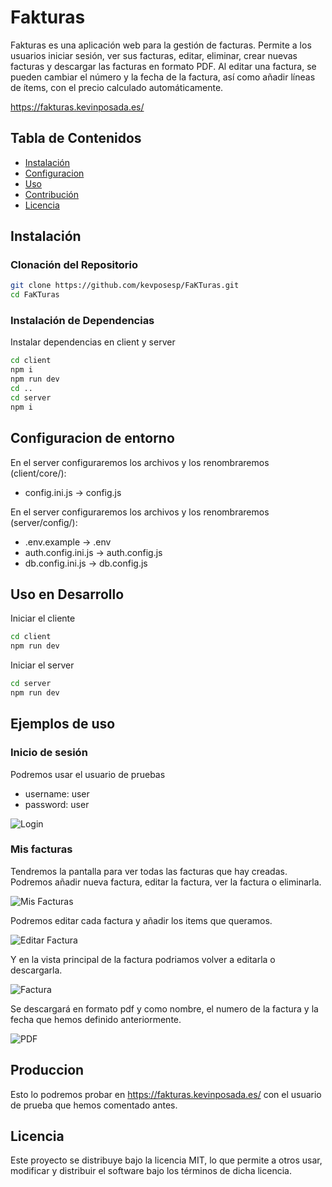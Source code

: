 # Fakturas

Fakturas es una aplicación web para la gestión de facturas. Permite a los usuarios iniciar sesión, ver sus facturas, editar, eliminar, crear nuevas facturas y descargar las facturas en formato PDF. Al editar una factura, se pueden cambiar el número y la fecha de la factura, así como añadir líneas de ítems, con el precio calculado automáticamente.

https://fakturas.kevinposada.es/

## Tabla de Contenidos

- [Instalación](#instalación)
- [Configuracion](#configuracion-de-entorno)
- [Uso](#uso-en-desarrollo)
- [Contribución](#contribución)
- [Licencia](#licencia)

## Instalación

### Clonación del Repositorio

```bash
git clone https://github.com/kevposesp/FaKTuras.git
cd FaKTuras
```

### Instalación de Dependencias
Instalar dependencias en client y server
```bash
cd client
npm i
npm run dev
cd ..
cd server
npm i
```

## Configuracion de entorno
En el server configuraremos los archivos y los renombraremos (client/core/):
- config.ini.js -> config.js

En el server configuraremos los archivos y los renombraremos (server/config/):
- .env.example -> .env
- auth.config.ini.js -> auth.config.js
- db.config.ini.js -> db.config.js

## Uso en Desarrollo
Iniciar el cliente
```bash
cd client
npm run dev
```
Iniciar el server
```bash
cd server
npm run dev
```

## Ejemplos de uso
### Inicio de sesión
Podremos usar el usuario de pruebas
- username: user
- password: user

![Login](./imgs/auth.png)

### Mis facturas
Tendremos la pantalla para ver todas las facturas que hay creadas.
Podremos añadir nueva factura, editar la factura, ver la factura o eliminarla.

![Mis Facturas](./imgs/mis-facturas.png)

Podremos editar cada factura y añadir los items que queramos.

![Editar Factura](./imgs/editar-factura.gif)

Y en la vista principal de la factura podriamos volver a editarla o descargarla.

![Factura](./imgs/factura.png)

Se descargará en formato pdf y como nombre, el numero de la factura y la fecha que hemos definido anteriormente.

![PDF](./imgs/pdf.png)

## Produccion
Esto lo podremos probar en https://fakturas.kevinposada.es/ con el usuario de prueba que hemos comentado antes.

## Licencia
Este proyecto se distribuye bajo la licencia MIT, lo que permite a otros usar, modificar y distribuir el software bajo los términos de dicha licencia.